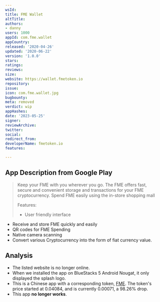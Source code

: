 ```yaml
---
wsId: 
title: FME Wallet
altTitle: 
authors:
- danny
users: 1000
appId: com.fme.wallet
appCountry: 
released: '2020-04-26'
updated: '2020-06-22'
version: '1.0.0'
stars: 
ratings: 
reviews: 
size: 
website: https://wallet.fmetoken.io
repository: 
issue: 
icon: com.fme.wallet.jpg
bugbounty: 
meta: removed
verdict: wip
appHashes: 
date: '2023-05-25'
signer: 
reviewArchive: 
twitter: 
social: 
redirect_from: 
developerName: fmetoken.io
features: 

---
```


## App Description from Google Play

> Keep your FME with you wherever you go. The FME offers fast, secure and convenient storage and transactions for your FME cryptocurrency. Spend FME easily using the in-store shopping mall
>
> Features:
> - User friendly interface
- Receive and store FME quickly and easily
- QR codes for FME Spending
- Native camera scanning
- Convert various Cryptocurrency into the form of fiat currency value. 

## Analysis 

- The listed website is no longer online.
- When we installed the app on BlueStacks 5 Android Nougat, it only displayed the splash logo. 
- This is a Chinese app with a corresponding token, [FME](https://coinmarketcap.com/currencies/fme/). The token's price started at 0.04084, and is currently 0.00071, a 98.26% drop. 
- This app **no longer works**.
